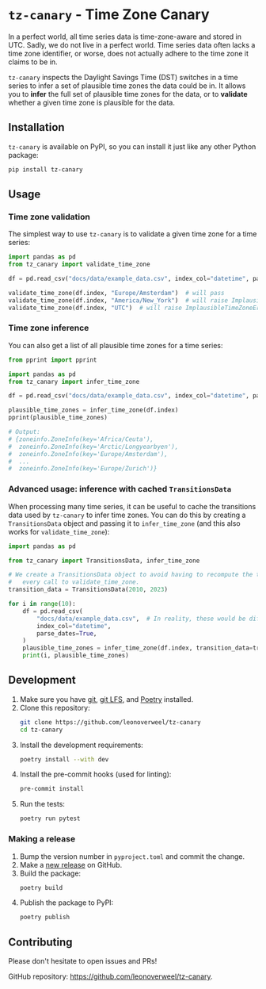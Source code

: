# `tz-canary` - Time Zone Canary

In a perfect world, all time series data is time-zone-aware and stored in UTC.
Sadly, we do not live in a perfect world.
Time series data often lacks a time zone identifier, or worse, does not actually adhere to the time zone it claims to be in.

`tz-canary` inspects the Daylight Savings Time (DST) switches in a time series to infer a set of plausible time zones the data could be in.
It allows you to **infer** the full set of plausible time zones for the data, or to **validate** whether a given time zone is plausible for the data.

## Installation

`tz-canary` is available on PyPI, so you can install it just like any other Python package:

```bash
pip install tz-canary
```

## Usage

### Time zone validation

The simplest way to use `tz-canary` is to validate a given time zone for a time series:

```python
import pandas as pd
from tz_canary import validate_time_zone

df = pd.read_csv("docs/data/example_data.csv", index_col="datetime", parse_dates=True)

validate_time_zone(df.index, "Europe/Amsterdam")  # will pass
validate_time_zone(df.index, "America/New_York")  # will raise ImplausibleTimeZoneError
validate_time_zone(df.index, "UTC")  # will raise ImplausibleTimeZoneError
```

### Time zone inference

You can also get a list of all plausible time zones for a time series:

```python
from pprint import pprint

import pandas as pd
from tz_canary import infer_time_zone

df = pd.read_csv("docs/data/example_data.csv", index_col="datetime", parse_dates=True)

plausible_time_zones = infer_time_zone(df.index)
pprint(plausible_time_zones)

# Output:
# {zoneinfo.ZoneInfo(key='Africa/Ceuta'),
#  zoneinfo.ZoneInfo(key='Arctic/Longyearbyen'),
#  zoneinfo.ZoneInfo(key='Europe/Amsterdam'),
#  ...
#  zoneinfo.ZoneInfo(key='Europe/Zurich')}
```

### Advanced usage: inference with cached `TransitionsData`

When processing many time series, it can be useful to cache the transitions data used by `tz-canary` to infer time zones.
You can do this by creating a `TransitionsData` object and passing it to `infer_time_zone` (and this also works for `validate_time_zone`):

```python
import pandas as pd

from tz_canary import TransitionsData, infer_time_zone

# We create a TransitionsData object to avoid having to recompute the transitions for
#   every call to validate_time_zone.
transition_data = TransitionsData(2010, 2023)

for i in range(10):
    df = pd.read_csv(
        "docs/data/example_data.csv",  # In reality, these would be different files
        index_col="datetime",
        parse_dates=True,
    )
    plausible_time_zones = infer_time_zone(df.index, transition_data=transition_data)
    print(i, plausible_time_zones)
```

## Development

1. Make sure you have [git](https://git-scm.com/), [git LFS](https://git-lfs.com/), and [Poetry](https://python-poetry.org/) installed.
2. Clone this repository:
    ```bash
    git clone https://github.com/leonoverweel/tz-canary
    cd tz-canary
    ```
3. Install the development requirements:
    ```bash
    poetry install --with dev
    ```
4. Install the pre-commit hooks (used for linting):
    ```bash
    pre-commit install
    ```
5. Run the tests:
    ```bash
    poetry run pytest
    ```

### Making a release

1. Bump the version number in `pyproject.toml` and commit the change.
2. Make a [new release](https://github.com/leonoverweel/tz-canary/releases) on GitHub.
3. Build the package:
    ```bash
    poetry build
    ```
4. Publish the package to PyPI:
    ```bash
    poetry publish
    ```

## Contributing

Please don't hesitate to open issues and PRs!

GitHub repository: https://github.com/leonoverweel/tz-canary.
